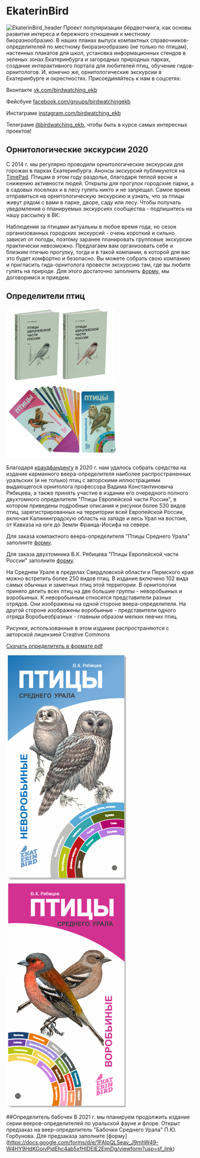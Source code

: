 # EkaterinBird
![EkaterinBird_header](%D0%9A%D1%80%D1%8F%D0%BA%D0%B0%D1%82%D0%B5%D1%80%D0%B8%D0%BD%D0%B1%D1%83%D1%80%D0%B3.jpg)
 Проект популяризации бёрдвотчинга, как основы развития интереса и бережного отношения к местному биоразнообразию. 
 В наших планах выпуск компактных справочников-определителей по местному биоразнообразию (не только по птицам), настенных плакатов для школ, установка информационных стендов в зеленых зонах Екатеринбурга и загородных природных парках, создание интерактивного портала для любителей птиц, обучение гидов-орнитологов. И, конечно же, орнитологические экскурсии в Екатеринбурге и окрестностях. Присоединяйтесь к нам в соцсетях:

Вконтакте [vk.com/birdwatching_ekb](https://vk.com/birdwatching_ekb)
<script type="text/javascript" src="https://vk.com/js/api/openapi.js?168"></script>

Фейсбуке [facebook.com/groups/birdwatchingekb](https://www.facebook.com/groups/birdwatchingekb/)

Инстаграме [instagram.com/birdwatching_ekb](https://www.instagram.com/birdwatching_ekb/)

Телеграме [@birdwatching_ekb](https://t.me/birdwatching_ekb), чтобы быть в курсе самых интересных проектов!
## Орнитологические экскурсии 2020
С 2014 г. мы регулярно проводили орнитологические экскурсии для горожан в парках Екатеринбурга. Анонсы экскурсий публикуются на [TimePad](https://birdwatching-ekb.timepad.ru/). Птицам в этом году раздолье, благодаря теплой весне и снижению активности людей. Открыты для прогулок городские парки, а в садовых поселках и в лесу гулять никто и не запрещал. Самое время отправиться на орнитологическую экскурсию и узнать, что за птицы живут рядом с вами в парке, дворе, саду или лесу. 
Чтобы получать уведомления о планируемых экскурсиях сообщества - подпишитесь на нашу рассылку в ВК:

<!-- VK Widget -->
<div id="vk_allow_messages_from_community"></div>
<script type="text/javascript">
VK.Widgets.AllowMessagesFromCommunity("vk_allow_messages_from_community", {}, 2158488);
</script>

Наблюдения за птицами актуальны в любое время года, но сезон организованных городских экскурсий - очень короткий и сильно зависит от погоды, поэтому заранее планировать групповые экскурсии практически невозможно. Предлагаем вам организовать себе и близким птичью прогулку, тогда и в такой компании, в которой для вас это будет комфортно и безопасно. Вы можете собрать свою компанию и пригласить гида-орнитолога провести экскурсию там, где вы любите гулять на природе. Для этого достаточно заполнить [форму](https://docs.google.com/forms/d/e/1FAIpQLSfBjglNFXNIiM3PgCj8j3owcN4pAAW_wxfBh132QuZQqtrn_g/viewform?usp=sf_link), мы договоримся и приедем. 
## Определители птиц
 
![Обложка определителя](Birds-200.jpg) ![Обложка определителя](veer_200.png)
 
Благодаря [краудфандингу](https://planeta.ru/campaigns/birds_of_ekb) в 2020 г. нам удалось собрать средства на издание карманного веера-определителя наиболее распространенных уральских (и не только) птиц с авторскими иллюстрациями выдающегося орнитолога профессора Вадима Константиновича Рябицева, а также принять участие в издании его очередного полного двухтомного определителя "Птицы Европейской части России", в котором приведены подробные описания и рисунки более 530 видов птиц, зарегистрированных на территории всей Европейской России, включая Калининградскую область на западе и весь Урал на востоке, от Кавказа на юге до Земли Франца-Иосифа на севере. 

Для заказа компактного веера-определителя "Птицы Среднего Урала" заполните [форму](https://docs.google.com/forms/d/e/1FAIpQLSf_hJ6eiLmlaTkPGtsfDUShHwdjIBPALDEWmNPmgiJjvKLHbw/viewform?usp=sf_link).

Для заказа двухтомника В.К. Рябицева "Птицы Европейской части России" заполните [форму](https://docs.google.com/forms/d/e/1FAIpQLScW9jk1ZzQoqhlJiWle05DhM99wAIimJT4mxp5ncP76OQLyPA/viewform?usp=sf_link).

На Среднем Урале в пределах Свердловской области и Пермского края можно встретить более 250 видов птиц. В издание включено 102 вида самых обычных и заметных птиц этой территории. В орнитологии принято делить всех птиц на две большие группы - неворобьиных и воробьиных. К неворобьиным относятся представители разных отрядов. Они изображены на одной стороне веера-определителя. На другой стороне изображены воробьиные - представители одного отряда Воробьеобразных - главным образом мелких певчих птиц.

Рисунки, использованные в этом издании распространяются с авторской лицензией Creative Commons 

[Скачать определитель в формате pdf](https://ipae.uran.ru/sites/default/files/publications/ipae/1325_2020_Ryabitsev.pdf)

![Обложка определителя](nevorob_title.png) ![Обложка определителя](vorob_title.png) 

##Определитель бабочек
В 2021 г. мы планируем продолжить издание серии вееров-определителей по уральской фауне и флоре. Открыт предзаказ на веер-определитель "Бабочки Среднего Урала" П.Ю. Горбунова.
Для предзаказа заполните [форму] (https://docs.google.com/forms/d/e/1FAIpQLSeav_J9mhW49-W4HY9HdKGoivPjdEhc4ab5xfHlDEIE2EjmDg/viewform?usp=sf_link)
 
